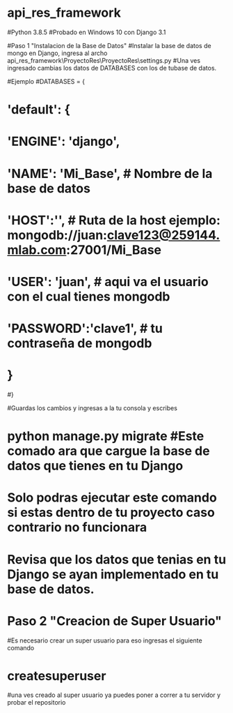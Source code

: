 # api_res_framework
#Python 3.8.5
#Probado en Windows 10 con Django 3.1 


#Paso 1 "Instalacion de la Base de Datos"
#Instalar la base de datos de mongo en Django, ingresa al archo api_res_framework\ProyectoRes\ProyectoRes\settings.py
#Una ves ingresado cambias los datos de DATABASES con los de tubase de datos.

#Ejemplo
#DATABASES = {
#   'default': {
#        'ENGINE': 'django',
#        'NAME': 'Mi_Base', # Nombre de la base de datos
#        'HOST':'', # Ruta de la host ejemplo: mongodb://juan:clave123@259144.mlab.com:27001/Mi_Base 
#        'USER': 'juan', # aqui va el usuario con el cual tienes mongodb
#        'PASSWORD':'clave1', # tu contraseña de mongodb
        
#    }
#}

#Guardas los cambios y ingresas a la tu consola y escribes

# python manage.py migrate #Este comado ara que cargue la base de datos que tienes en tu Django

# Solo podras ejecutar este comando si estas dentro de tu proyecto caso contrario no funcionara

# Revisa que los datos que tenias en tu Django se ayan implementado en tu base de datos.


# Paso 2 "Creacion de Super Usuario"

#Es necesario crear un super usuario para eso ingresas el siguiente comando

# createsuperuser

#una ves creado al super usuario ya puedes poner a correr a tu servidor y probar el repositorio

